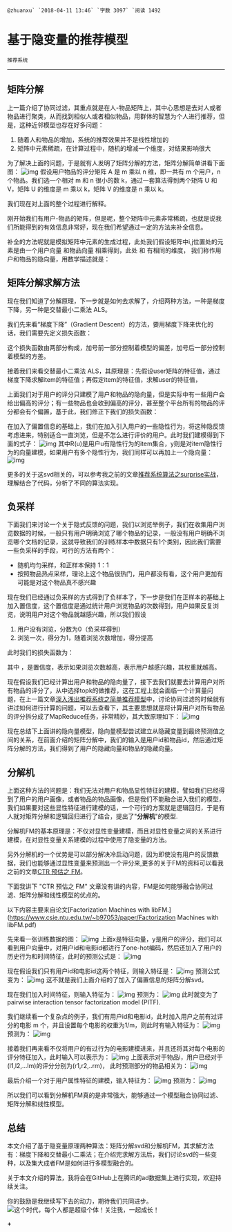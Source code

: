 ```
@zhuanxu` `2018-04-11 13:46` `字数 3097` `阅读 1492
```

# 基于隐变量的推荐模型

```
推荐系统
```

------

## 矩阵分解

上一篇介绍了协同过滤，其重点就是在人-物品矩阵上，其中心思想是去对人或者物品进行聚类，从而找到相似人或者相似物品，用群体的智慧为个人进行推荐，但是，这种近邻模型也存在好多问题：

1. 随着人和物品的增加，系统的推荐效果并不是线性增加的
2. 矩阵中元素稀疏，在计算过程中，随机的增减一个维度，对结果影响很大

为了解决上面的问题，于是就有人发明了矩阵分解的方法，矩阵分解简单讲看下面图：
![img](http://static.zybuluo.com/zhuanxu/fslxoayu8rgrv051dk86hk8p/image_1canl1ojh1ab1udbkasoho16jh9.png)
假设用户物品的评分矩阵 A 是 m 乘以 n 维，即一共有 m 个用户，n 个物品。我们选一个相对 m 和 n 很小的数 k，通过一套算法得到两个矩阵 U 和 V，矩阵 U 的维度是 m 乘以 k，矩阵 V 的维度是 n 乘以 k。

我们现在对上面的整个过程进行解释。

刚开始我们有用户-物品的矩阵，但是呢，整个矩阵中元素非常稀疏，也就是说我们所能得到的有效信息非常好，现在我们希望通过一定的方法来补全信息。

补全的方法呢就是模拟矩阵中元素的生成过程，此处我们假设矩阵中i,j位置处的元素是由一个用户向量 和物品向量 相乘得到，此处 和 有相同的维度， 我们称作用户和物品的隐向量，用数学描述就是：







## 矩阵分解求解方法

现在我们知道了分解原理，下一步就是如何去求解了，介绍两种方法，一种是梯度下降，另一种是交替最小二乘法 ALS。

我们先来看“梯度下降”（Gradient Descent）的方法，要用梯度下降来优化的话，我们需要先定义损失函数：




这个损失函数由两部分构成，加号前一部分控制着模型的偏差，加号后一部分控制着模型的方差。



接着我们来看交替最小二乘法 ALS，其原理是：先假设user矩阵的特征值，通过梯度下降求解item的特征值；再假定item的特征值，求解user的特征值，

上面我们对于用户的评分只建模了用户和物品的隐向量，但是实际中有一些用户会给出偏高的评分；有一些物品也会收到偏高的评分，甚至整个平台所有的物品的评分都会有个偏置，基于此，我们修正下我们的损失函数：





在加入了偏置信息的基础上，我们在加入引入用户的一些隐性行为，将这种隐反馈考虑进来，特别适合一直浏览，但是不怎么进行评价的用户。此时我们建模得到下面的式子：
![img](http://static.zybuluo.com/zhuanxu/tao81og78ft3heobp7wtptns/image_1c1k5f7jk1143ev1r261s84bp637.png)
其中R(u)是用户u有隐性行为的item集合，y则是对item隐性行为的向量建模，如果用户有多个隐性行为，我们同样可以再加上一个隐向量：
![img](http://static.zybuluo.com/zhuanxu/lrdroej7vkakx4gz261q7a3q/image_1c1k5isn2p5d3d81qf215aa1q4h3k.png)

更多的关于这svd相关的，可以参考我之前的文章[推荐系统算法之surprise实战](https://www.zybuluo.com/zhuanxu/note/987561)，理解结合了代码，分析了不同的算法实现。

## 负采样

下面我们来讨论一个关于隐式反馈的问题，我们以浏览举例子，我们在收集用户浏览数据的时候，一般只有用户明确浏览了哪个物品的记录，一般没有用户明确不浏览哪个文档的记录，这就导致我们的训练样本中数据只有1个类别，因此我们需要一些负采样的手段，可行的方法有两个：

- 随机均匀采样，和正样本保持 1：1
- 按照物品热点采样，理论上这个物品很热门，用户都没有看，这个用户更加有可能是对这个物品真不感兴趣

现在我们已经通过负采样的方式得到了负样本了，下一步是我们在正样本的基础上加入置信度，这个置信度是通过统计用户浏览物品的次数得到，用户如果反复浏览，说明用户对这个物品就越感兴趣，所以我们假设

1. 用户没有浏览，分数为0（负采样得到）
2. 浏览一次，得分为1，随着浏览次数增加，得分提高

此时我们的损失函数为：




其中 ，是置信度，表示如果浏览次数越高，表示用户越感兴趣，其权重就越高。



现在假设我们已经计算出用户和物品的隐向量了，接下去我们就要去计算用户对所有物品的评分了，从中选择topk的做推荐，这在工程上就会面临一个计算量问题，在上一篇文章[深入浅出推荐系统之简单推荐模型](https://www.zybuluo.com/zhuanxu/note/1104086)中，讨论协同过滤的时候就有讲过如何进行计算的问题，可以去查看下，其主要思想就是将计算用户对所有物品的评分拆分成了MapReduce任务，非常精妙，其大致原理如下：
![img](http://static.zybuluo.com/zhuanxu/bh5newqjudgqvfoks48y1y02/image_1cao38p06o1mbqb1rlhibuief9.png)

现在总结下上面讲的隐向量模型，隐向量模型尝试建立从隐藏变量到最终预测值之间的关系，在前面介绍的矩阵分解中，我们的输入是用户id和物品id，然后通过矩阵分解的方法，我们得到了用户的隐藏向量和物品的隐藏向量。

## 分解机

上面这种方法的问题是：我们无法对用户和物品显性特征的建模，譬如我们已经得到了用户的用户画像，或者物品的物品画像，但是我们不能融合进入我们的模型，我们如果要对这些显性特征进行建模的话，一个可行的方案就是逻辑回归，于是有人就对矩阵分解和逻辑回归进行了结合，提出了"**分解机**"的模型.

分解机FM的基本原理是：不仅对显性变量建模，而且对显性变量之间的关系进行建模，在对显性变量关系建模的过程中使用了隐变量的方法。

另外分解机的一个优势是可以部分解决冷启动问题，因为即使没有用户的反馈数据，我们也能够通过显性变量来预测出一个评分来,更多的关于FM的资料可以看我之前的文章[CTR 预估之 FM](https://www.zybuluo.com/zhuanxu/note/1022943)。

下面我讲下 "CTR 预估之 FM" 文章没有讲的内容，FM是如何能够融合协同过滤、矩阵分解和线性模型的优点的。

以下内容主要来自论文[Factorization Machines with libFM.](https://www.csie.ntu.edu.tw/~b97053/paper/Factorization Machines with libFM.pdf)

先来看一张训练数据的图：
![img](http://static.zybuluo.com/zhuanxu/k51mx39oihelqez49elov8qw/image_1capc4ap21c9l5htr7moi01lbp9.png)
上面x是特征向量，y是用户的评分，我们可以看到用户向量中，对用户id和电影id都进行了one-hot编码，然后还加入了用户的历史行为和时间特征，此时的预测公式是：
![img](http://static.zybuluo.com/zhuanxu/47tchp43zyatvno34new7r1b/image_1capcc03n1bko72s11sg1rgq1ln4m.png)

现在假设我们只有用户id和电影id这两个特征，则输入特征是：
![img](http://static.zybuluo.com/zhuanxu/kj7z7lhug6qv40a6z2cy9mw8/image_1capccq3h1mse18fs18tj8713a13.png)
预测公式变为：
![img](http://static.zybuluo.com/zhuanxu/dz903vvmd48cn2oj7bxjm636/image_1capcd7dv1t79jkd1m341bo11uj31g.png)
这不就是我们上面介绍的了加入了偏置信息的矩阵分解svd。

现在我们加入时间特征，则输入特征为：
![img](http://static.zybuluo.com/zhuanxu/xwkxtnfne8foa7kwpjkv5agr/image_1caph2h7a17u11d2r1krq1cjn1edt1t.png)
预测为：
![img](http://static.zybuluo.com/zhuanxu/j1bytnj6mll1dls6z9vvgmks/image_1caph2tiqeaj1dedeuq1j0u1uaq2a.png)
此时就变为了pairwise interaction tensor factorization model (PITF).

我们继续看一个复杂点的例子，我们有用户id和电影id，此时加入用户之前有过评分的电影 m
个，并且设置每个电影的权重为1/m，则此时有输入特征为：
![img](http://static.zybuluo.com/zhuanxu/tz0nim6poak7k7l2x0lkuq6z/image_1capheijvk0a17881f31h5uvq237.png)
预测为：
![img](http://static.zybuluo.com/zhuanxu/zrgpbnh1hmh3w9xxbcztyyum/image_1caphgmgfi241vk81q5u10gn1din3k.png)

接着我们再来看不仅将用户的有过行为的电影建模进来，并且还将其对每个电影的评分特征加入，此时输入可以表示为：
![img](http://static.zybuluo.com/zhuanxu/7p7e7po9161rk2twq0k9f2aq/image_1caphvvr91teb140g1k7c1ern15o941.png)
上面表示对于物品i，用户已经对于(l1,l2,...lm)的评分分别为(r1,r2,..rm)，
此时预测部分的物品相关为：
![img](http://static.zybuluo.com/zhuanxu/76bbsium6p8yxfhldds9c5g8/image_1capi2dok13l9lh1q81msk6g64e.png)

最后介绍一个对于用户属性特征的建模，输入特征为：
![img](http://static.zybuluo.com/zhuanxu/2poejusrc9q9vu0vkfl0v0um/image_1capi8ops11421aeqke6tv9m65b.png)
预测为：
![img](http://static.zybuluo.com/zhuanxu/7nzotmoexxikl4xzavyqayv3/image_1capi96184u5u321kfp1dkap8g5o.png)

所以我们可以看到分解机FM真的是非常强大，能够通过一个模型融合协同过滤、矩阵分解和线性模型。

## 总结

本文介绍了基于隐变量原理两种算法：矩阵分解svd和分解机FM，其求解方法有：梯度下降和交替最小二乘法；在介绍完求解方法后，我们讨论svd的一些变种，以及集大成者FM是如何进行多模型融合的。

关于本文介绍的算法，我将会在GitHub上在腾讯的ad数据集上进行实现，欢迎持续关注。

你的鼓励是我继续写下去的动力，期待我们共同进步。
![这个时代，每个人都是超级个体！关注我，一起成长！](http://static.zybuluo.com/zhuanxu/o9t7bhgndmoi3j1ixxs5ut94/image_1c26b9c97dlfsta1144rno18o47j.png)

**+**

 